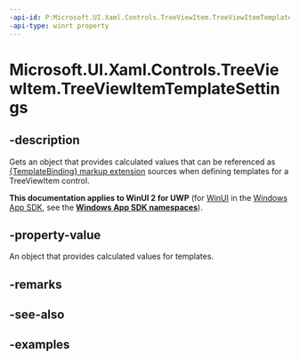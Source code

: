 ```yaml
---
-api-id: P:Microsoft.UI.Xaml.Controls.TreeViewItem.TreeViewItemTemplateSettings
-api-type: winrt property
---
```

<!-- Property syntax.
public TreeViewItemTemplateSettings TreeViewItemTemplateSettings { get; }
-->

# Microsoft.UI.Xaml.Controls.TreeViewItem.TreeViewItemTemplateSettings


## -description

Gets an object that provides calculated values that can be referenced as [{TemplateBinding} markup extension](https://docs.microsoft.com/windows/uwp/xaml-platform/templatebinding-markup-extension) sources when defining templates for a TreeViewItem control.


**This documentation applies to WinUI 2 for UWP** (for [WinUI](/windows/apps/winui/winui3/) in the [Windows App SDK](/windows/apps/windows-app-sdk/), see the **[Windows App SDK namespaces](/windows/windows-app-sdk/api/winrt/)**).

## -property-value

An object that provides calculated values for templates.


## -remarks


## -see-also


## -examples


